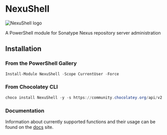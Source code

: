 # NexuShell

![NexuShell logo](https://cdn.jsdelivr.net/gh/steviecoaster/NexuShell@develop/logo/nexushell.svg)

A PowerShell module for Sonatype Nexus repository server administration

## Installation

### From the PowerShell Gallery

```powershell
Install-Module NexuShell -Scope CurrentUser -Force
```

### From Chocolatey CLI

```powershell
choco install NexuShell -y -s https://community.chocolatey.org/api/v2
```


### Documentation

Information about currently supported functions and their usage can be found on the [docs](https://steviecoaster.github.io/NexuShell/) site.